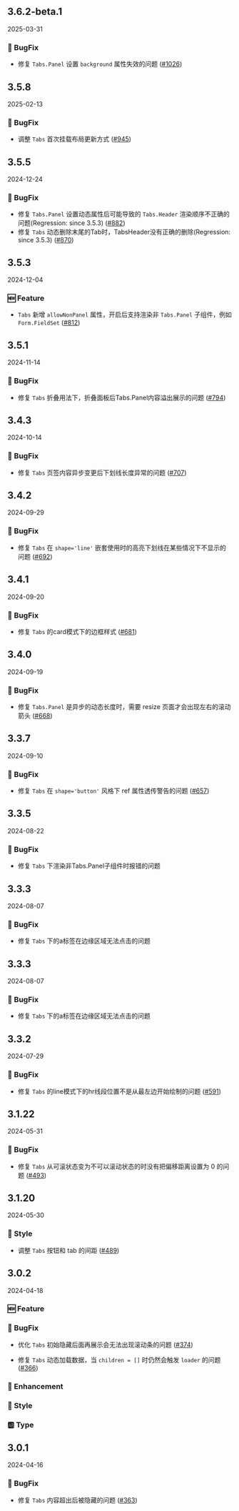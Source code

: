 ## 3.6.2-beta.1
2025-03-31

### 🐞 BugFix
- 修复 `Tabs.Panel` 设置 `background` 属性失效的问题 ([#1026](https://github.com/sheinsight/shineout-next/pull/1026))

## 3.5.8
2025-02-13

### 🐞 BugFix
- 调整 `Tabs` 首次挂载布局更新方式 ([#945](https://github.com/sheinsight/shineout-next/pull/945))

## 3.5.5
2024-12-24

### 🐞 BugFix
- 修复 `Tabs.Panel` 设置动态属性后可能导致的 `Tabs.Header` 渲染顺序不正确的问题(Regression: since 3.5.3) ([#882](https://github.com/sheinsight/shineout-next/pull/882))
- 修复 `Tabs` 动态删除末尾的Tab时，TabsHeader没有正确的删除(Regression: since 3.5.3) ([#870](https://github.com/sheinsight/shineout-next/pull/870))


## 3.5.3
2024-12-04

### 🆕 Feature
- `Tabs` 新增 `allowNonPanel` 属性，开启后支持渲染非 `Tabs.Panel` 子组件，例如 `Form.FieldSet` ([#812](https://github.com/sheinsight/shineout-next/pull/812))


## 3.5.1
2024-11-14

### 🐞 BugFix

- 修复 `Tabs` 折叠用法下，折叠面板后Tabs.Panel内容溢出展示的问题 ([#794](https://github.com/sheinsight/shineout-next/pull/794))


## 3.4.3
2024-10-14

### 🐞 BugFix

- 修复 `Tabs` 页签内容异步变更后下划线长度异常的问题 ([#707](https://github.com/sheinsight/shineout-next/pull/707))

## 3.4.2
2024-09-29

### 🐞 BugFix

- 修复 `Tabs` 在 `shape='line'` 嵌套使用时的高亮下划线在某些情况下不显示的问题 ([#692](https://github.com/sheinsight/shineout-next/pull/692))


## 3.4.1
2024-09-20

### 🐞 BugFix

- 修复 `Tabs` 的card模式下的边框样式 ([#681](https://github.com/sheinsight/shineout-next/pull/681))

## 3.4.0
2024-09-19

### 🐞 BugFix

- 修复 `Tabs.Panel` 是异步的动态长度时，需要 resize 页面才会出现左右的滚动箭头 ([#668](https://github.com/sheinsight/shineout-next/pull/668))

## 3.3.7
2024-09-10

### 🐞 BugFix

- 修复 `Tabs` 在 `shape='button'` 风格下 ref 属性透传警告的问题 ([#657](https://github.com/sheinsight/shineout-next/pull/657))

## 3.3.5
2024-08-22

### 🐞 BugFix

- 修复 `Tabs` 下渲染非Tabs.Panel子组件时报错的问题

## 3.3.3
2024-08-07

### 🐞 BugFix

- 修复 `Tabs` 下的a标签在边缘区域无法点击的问题

## 3.3.3
2024-08-07

### 🐞 BugFix

- 修复 `Tabs` 下的a标签在边缘区域无法点击的问题

## 3.3.2
2024-07-29

### 🐞 BugFix

- 修复 `Tabs` 的line模式下的hr线段位置不是从最左边开始绘制的问题 ([#591](https://github.com/sheinsight/shineout-next/pull/591))

## 3.1.22
2024-05-31

### 🐞 BugFix

- 修复 `Tabs` 从可滚状态变为不可以滚动状态的时没有把偏移距离设置为 0 的问题  ([#493](https://github.com/sheinsight/shineout-next/pull/493))

## 3.1.20
2024-05-30
### 💅 Style

- 调整 `Tabs` 按钮和 tab 的间距 ([#489](https://github.com/sheinsight/shineout-next/pull/489)) 

## 3.0.2
2024-04-18

### 🆕 Feature

### 🐞 BugFix

- 优化 `Tabs` 初始隐藏后面再展示会无法出现滚动条的问题 ([#374](https://github.com/sheinsight/shineout-next/pull/374))

- 修复 `Tabs` 动态加载数据，当 `children = []` 时仍然会触发 `loader` 的问题 ([#366](https://github.com/sheinsight/shineout-next/pull/366))

### 💎 Enhancement

### 💅 Style

### 🆎 Type


## 3.0.1
2024-04-16

### 🐞 BugFix

- 修复 `Tabs` 内容超出后被隐藏的问题 ([#363](https://github.com/sheinsight/shineout-next/pull/363))






